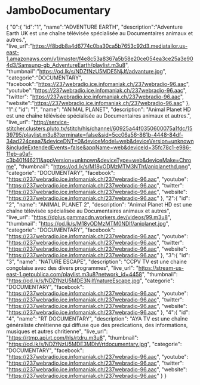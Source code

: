 # JamboDocumentary
{
  "0":{
  "id":"1",
  "name":"ADVENTURE EARTH",
  "description":"Adventure Earth UK est une chaîne télévisée spécialisée au Documentaires animaux et autres.",
  "live_url":"https://f8bdb8a4d6774c0ba30ca5b7653c92d3.mediatailor.us-east-1.amazonaws.com/v1/master/f4e8c53a8367a5b58e20ce054ea3ce25a3e904d3/Samsung-gb_AdventureEarth/playlist.m3u8",
  "thumbnail":"https://od.lk/s/NDZfNzU5MDE5NjJf/advanture.jpg",
  "categorie":"DOCUMENTARY",
  "facebook":"https://237webradio.ice.infomaniak.ch/237webradio-96.aac",
  "youtube":"https://237webradio.ice.infomaniak.ch/237webradio-96.aac",
  "twitter": "https://237webradio.ice.infomaniak.ch/237webradio-96.aac",
  "website":"https://237webradio.ice.infomaniak.ch/237webradio-96.aac"
  },
  "1":{
  "id": "1",
  "name": "ANIMAL PLANET",
  "description": "Animal Planet HD est une chaîne télévisée spécialisée au Documentaires animaux et autres.",
  "live_url": "http://service-stitcher.clusters.pluto.tv/stitch/hls/channel/60925a44f0350600075a1fdc/1539795/playlist.m3u8?terminate=false&sid=5cc06a56-861b-4448-84df-34ad224ceaa7&deviceDNT=0&deviceModel=web&deviceVersion=unknown&includeExtendedEvents=false&appName=web&deviceId=35fc78c1-e986-11eb-a0af-c3b401f46211&appVersion=unknown&deviceType=web&deviceMake=Chrome",
  "thumbnail": "https://od.lk/s/M18yODMzMTM3NThf/aniplanethd.png",
  "categorie": "DOCUMENTARY",
  "facebook": "https://237webradio.ice.infomaniak.ch/237webradio-96.aac",
  "youtube": "https://237webradio.ice.infomaniak.ch/237webradio-96.aac",
  "twitter": "https://237webradio.ice.infomaniak.ch/237webradio-96.aac",
  "website": "https://237webradio.ice.infomaniak.ch/237webradio-96.aac"
  },
   "2":{
  "id": "2",
  "name": "ANIMAL PLANET 2",
  "description": "Animal Planet HD est une chaîne télévisée spécialisée au Documentaires animaux et autres",
  "live_url": "https://dplus.gammacdn.workers.dev/videos/99.m3u8",
  "thumbnail": "https://od.lk/s/M18yODMzMTM0NDlf/aniplanet.jpg",
  "categorie": "DOCUMENTARY",
  "facebook": "https://237webradio.ice.infomaniak.ch/237webradio-96.aac",
  "youtube": "https://237webradio.ice.infomaniak.ch/237webradio-96.aac",
  "twitter": "https://237webradio.ice.infomaniak.ch/237webradio-96.aac",
  "website": "https://237webradio.ice.infomaniak.ch/237webradio-96.aac"
  },
   "3":{
  "id": "3",
  "name": "NATURE ESCAPE",
  "description": "CCPV TV est une chaine congolaise avec des divers programmes",
  "live_url": "https://stream-us-east-1.getpublica.com/playlist.m3u8?network_id=4458",
  "thumbnail": "https://od.lk/s/NDZfNzU5MDE3Njlf/natureEscape.jpg",
  "categorie": "DOCUMENTARY",
  "facebook": "https://237webradio.ice.infomaniak.ch/237webradio-96.aac",
  "youtube": "https://237webradio.ice.infomaniak.ch/237webradio-96.aac",
  "twitter": "https://237webradio.ice.infomaniak.ch/237webradio-96.aac",
  "website": "https://237webradio.ice.infomaniak.ch/237webradio-96.aac"
  },
   "4":{
  "id": "4",
  "name": "RT DOCUMENTARY",
  "description": "AYA TV est une chaîne généraliste chrétienne qui diffuse que des predications, des informations, musiques et autres chritienne",
  "live_url": "https://rtmp.api.rt.com/hls/rtdru.m3u8",
  "thumbnail": "https://od.lk/s/NDZfNzU5MDE3MDhf/rtdocumentary.jpg",
  "categorie": "DOCUMENTARY",
  "facebook": "https://237webradio.ice.infomaniak.ch/237webradio-96.aac",
  "youtube": "https://237webradio.ice.infomaniak.ch/237webradio-96.aac",
  "twitter": "https://237webradio.ice.infomaniak.ch/237webradio-96.aac",
  "website": "https://237webradio.ice.infomaniak.ch/237webradio-96.aac"
  }
}

